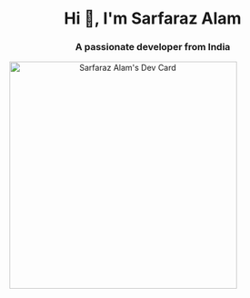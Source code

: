 <h1 align="center">Hi 👋, I'm Sarfaraz Alam</h1>
<h3 align="center">A passionate developer from India</h3>
<a href="https://app.daily.dev/sarfarazdev" align="center"><img src="https://api.daily.dev/devcards/8de79698b9f1463bbaf5a6e46dc28574.png?r=q23" width="400" alt="Sarfaraz Alam's Dev Card"/></a>
